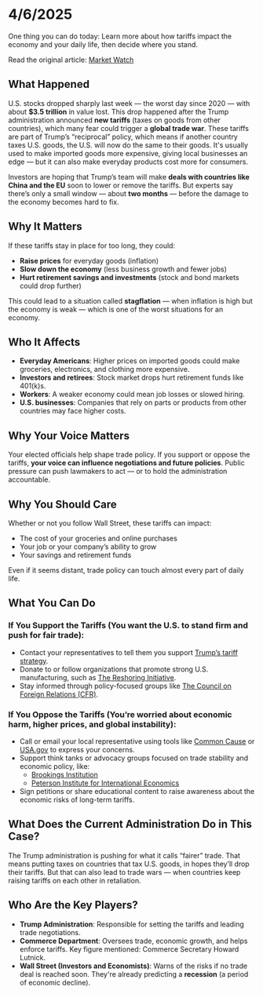 <h1>4/6/2025</h1>

One thing you can do today: Learn more about how tariffs impact the economy and your daily life, then decide where you stand.

Read the original article: [Market Watch](https://www.marketwatch.com/story/heres-how-long-trump-has-to-negotiate-on-tariffs-or-risk-serious-damage-to-stocks-and-the-u-s-economy-894b9592)

<h2>What Happened</h2>
<p>U.S. stocks dropped sharply last week — the worst day since 2020 — with about <strong>$3.5 trillion</strong> in value lost. This drop happened after the Trump administration announced <strong>new tariffs</strong> (taxes on goods from other countries), which many fear could trigger a <strong>global trade war</strong>. These tariffs are part of Trump’s “reciprocal” policy, which means if another country taxes U.S. goods, the U.S. will now do the same to their goods. It's usually used to make imported goods more expensive, giving local businesses an edge — but it can also make everyday products cost more for consumers.</p>
<p>Investors are hoping that Trump’s team will make <strong>deals with countries like China and the EU</strong> soon to lower or remove the tariffs. But experts say there’s only a small window — about <strong>two months</strong> — before the damage to the economy becomes hard to fix.</p>

<h2>Why It Matters</h2>
<p>If these tariffs stay in place for too long, they could:
<ul>
  <li><strong>Raise prices</strong> for everyday goods (inflation)</li>
  <li><strong>Slow down the economy</strong> (less business growth and fewer jobs)</li>
  <li><strong>Hurt retirement savings and investments</strong> (stock and bond markets could drop further)</li>
</ul>
<p>This could lead to a situation called <strong>stagflation</strong> — when inflation is high but the economy is weak — which is one of the worst situations for an economy.</p>

<h2>Who It Affects</h2>
<ul>
  <li><strong>Everyday Americans</strong>: Higher prices on imported goods could make groceries, electronics, and clothing more expensive.</li>
  <li><strong>Investors and retirees</strong>: Stock market drops hurt retirement funds like 401(k)s.</li>
  <li><strong>Workers</strong>: A weaker economy could mean job losses or slowed hiring.</li>
  <li><strong>U.S. businesses</strong>: Companies that rely on parts or products from other countries may face higher costs.</li>
</ul>

<h2>Why Your Voice Matters</h2>
<p>Your elected officials help shape trade policy. If you support or oppose the tariffs, <strong>your voice can influence negotiations and future policies</strong>. Public pressure can push lawmakers to act — or to hold the administration accountable.</p>

<h2>Why You Should Care</h2>
<p>Whether or not you follow Wall Street, these tariffs can impact:
<ul>
  <li>The cost of your groceries and online purchases</li>
  <li>Your job or your company’s ability to grow</li>
  <li>Your savings and retirement funds</li>
</ul>
<p>Even if it seems distant, trade policy can touch almost every part of daily life.</p>

<h2>What You Can Do</h2>

<h3>If You Support the Tariffs (You want the U.S. to stand firm and push for fair trade):</h3>
<ul>
  <li>Contact your representatives to tell them you support <a href="https://www.congress.gov/bill/119th-congress/house-concurrent-resolution/25?q=%7B%22search%22%3A%22Trump+Administration+Tariff%22%7D&s=1&r=1" target="_blank">Trump’s tariff strategy</a>.</li>
  <li>Donate to or follow organizations that promote strong U.S. manufacturing, such as <a href="https://www.reshoringinitiative.org/" target="_blank">The Reshoring Initiative</a>.</li>
  <li>Stay informed through policy-focused groups like <a href="https://www.cfr.org/" target="_blank">The Council on Foreign Relations (CFR)</a>.</li>
</ul>

<h3>If You Oppose the Tariffs (You’re worried about economic harm, higher prices, and global instability):</h3>
<ul>
  <li>Call or email your local representative using tools like <a href="https://www.commoncause.org/find-your-representative/" target="_blank">Common Cause</a> or <a href="https://www.usa.gov/elected-officials" target="_blank">USA.gov</a> to express your concerns.</li>
  <li>Support think tanks or advocacy groups focused on trade stability and economic policy, like:
    <ul>
      <li><a href="https://www.brookings.edu/topic/trade/" target="_blank">Brookings Institution</a></li>
      <li><a href="https://piie.com/" target="_blank">Peterson Institute for International Economics</a></li>
    </ul>
  </li>
  <li>Sign petitions or share educational content to raise awareness about the economic risks of long-term tariffs.</li>
</ul>

<h2>What Does the Current Administration Do in This Case?</h2>
<p>The Trump administration is pushing for what it calls “fairer” trade. That means putting taxes on countries that tax U.S. goods, in hopes they’ll drop their tariffs. But that can also lead to trade wars — when countries keep raising tariffs on each other in retaliation.</p>

<h2>Who Are the Key Players?</h2>
<ul>
  <li><strong>Trump Administration</strong>: Responsible for setting the tariffs and leading trade negotiations.</li>
  <li><strong>Commerce Department</strong>: Oversees trade, economic growth, and helps enforce tariffs. Key figure mentioned: Commerce Secretary Howard Lutnick.</li>
  <li><strong>Wall Street (Investors and Economists)</strong>: Warns of the risks if no trade deal is reached soon. They're already predicting a <strong>recession</strong> (a period of economic decline).</li>
</ul>
